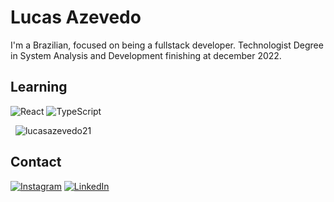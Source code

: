 <h1 align="left">Lucas Azevedo</h1>

<p> I'm a Brazilian, focused on being a fullstack developer. Technologist Degree in System Analysis and Development finishing at december 2022.</p>

<h2 align="left">Learning</h2>
<p>
  <img alt="React" src="https://img.shields.io/badge/react-%2320232a.svg?style=for-the-badge&logo=react&logoColor=%2361DAFB"/>
  <img alt="TypeScript" src="https://img.shields.io/badge/typescript-%23007ACC.svg?style=for-the-badge&logo=typescript&logoColor=white"/>
</p>

<p>&nbsp;
  <img src="https://github-readme-stats.vercel.app/api/top-langs/?username=lucasazevedo21&theme=midnight-purple" alt="lucasazevedo21" />
</p>

<h2>Contact</h2>
<p>
  <a href="https://www.instagram.com/lucas21azevedo/?hl=pt-br" target="_blank"><img src="https://img.shields.io/badge/Instagram-%23E4405F.svg?style=for-the-badge&logo=Instagram&logoColor=white" alt="Instagram"/></a>
  <a href="https://www.linkedin.com/in/lucas-azevedo21/" target="_blank"><img src="https://img.shields.io/badge/linkedin-%230077B5.svg?style=for-the-badge&logo=linkedin&logoColor=white" alt="LinkedIn"/></a>
</p>
